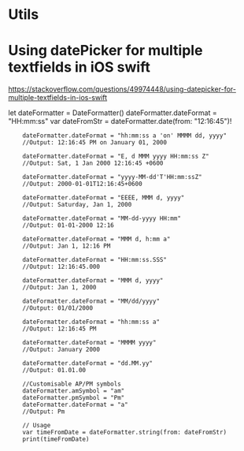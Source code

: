 # Utils

# Using datePicker for multiple textfields in iOS swift
https://stackoverflow.com/questions/49974448/using-datepicker-for-multiple-textfields-in-ios-swift

let dateFormatter = DateFormatter()
        dateFormatter.dateFormat = "HH:mm:ss"
        var dateFromStr = dateFormatter.date(from: "12:16:45")!

        dateFormatter.dateFormat = "hh:mm:ss a 'on' MMMM dd, yyyy"
        //Output: 12:16:45 PM on January 01, 2000

        dateFormatter.dateFormat = "E, d MMM yyyy HH:mm:ss Z"
        //Output: Sat, 1 Jan 2000 12:16:45 +0600

        dateFormatter.dateFormat = "yyyy-MM-dd'T'HH:mm:ssZ"
        //Output: 2000-01-01T12:16:45+0600

        dateFormatter.dateFormat = "EEEE, MMM d, yyyy"
        //Output: Saturday, Jan 1, 2000

        dateFormatter.dateFormat = "MM-dd-yyyy HH:mm"
        //Output: 01-01-2000 12:16

        dateFormatter.dateFormat = "MMM d, h:mm a"
        //Output: Jan 1, 12:16 PM

        dateFormatter.dateFormat = "HH:mm:ss.SSS"
        //Output: 12:16:45.000

        dateFormatter.dateFormat = "MMM d, yyyy"
        //Output: Jan 1, 2000

        dateFormatter.dateFormat = "MM/dd/yyyy"
        //Output: 01/01/2000

        dateFormatter.dateFormat = "hh:mm:ss a"
        //Output: 12:16:45 PM

        dateFormatter.dateFormat = "MMMM yyyy"
        //Output: January 2000

        dateFormatter.dateFormat = "dd.MM.yy"
        //Output: 01.01.00

        //Customisable AP/PM symbols
        dateFormatter.amSymbol = "am"
        dateFormatter.pmSymbol = "Pm"
        dateFormatter.dateFormat = "a"
        //Output: Pm

        // Usage
        var timeFromDate = dateFormatter.string(from: dateFromStr)
        print(timeFromDate)

